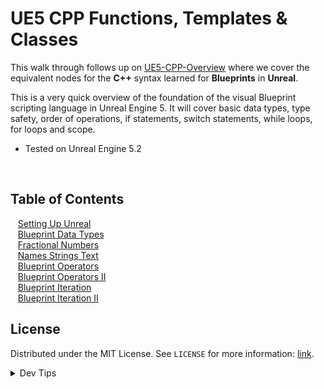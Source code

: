 # UE5 CPP Functions, Templates & Classes


<!-- OVERVIEW -->
This walk through follows up on [UE5-CPP-Overview](https://github.com/maubanel/UE5-CPP-Overview) where we cover the equivalent nodes for the **C++** syntax learned for **Blueprints** in **Unreal**.

This is a very quick overview of the foundation of the visual Blueprint scripting language in Unreal Engine 5. It will cover basic data types, type safety, order of operations, if statements, switch statements, while loops, for loops and scope.

* Tested on Unreal Engine 5.2

<br>

<!-- TOC -->
## Table of Contents

<kbd></kbd> &nbsp;&nbsp; [Setting Up Unreal](setting-up/README.md#user-content-setting-up-unreal) <br>
<kbd></kbd> &nbsp;&nbsp; [Blueprint Data Types](data-types/README.md#user-content-blueprint-data-types) <br>
<kbd></kbd> &nbsp;&nbsp; [Fractional Numbers](fractions/README.md#user-content-fractional-numbers) <br>
<kbd></kbd> &nbsp;&nbsp; [Names Strings Text](text/README.md#user-content-names-strings-text) <br>
<kbd></kbd> &nbsp;&nbsp; [Blueprint Operators](operators/README.md#user-content-blueprint-operators) <br>
<kbd></kbd> &nbsp;&nbsp; [Blueprint Operators II](operators-ii/README.md#user-content-blueprint-operators-ii) <br>
<kbd></kbd> &nbsp;&nbsp; [Blueprint Iteration](iteration/README.md#user-content-blueprint-iteration) <br>
<kbd></kbd> &nbsp;&nbsp; [Blueprint Iteration II](iteration-ii/README.md#user-content-blueprint-iteration-ii) <br>

<!-- LICENSE -->
## License
Distributed under the MIT License. See `LICENSE` for more information: [link](LICENSE).

</details>
<details><summary>Dev Tips</summary>
make git m="add commit message"
</details>